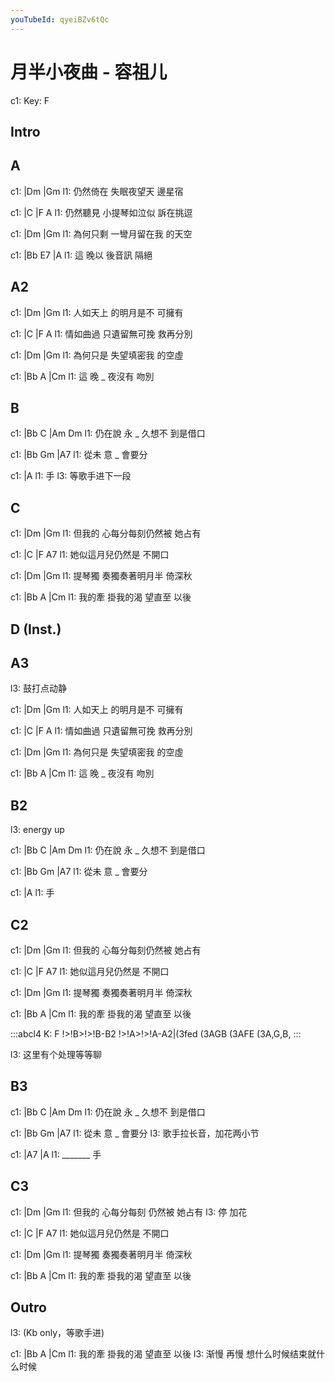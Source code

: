 ```yaml
---
youTubeId: qyeiBZv6tQc
---
```


# 月半小夜曲 - 容祖儿

c1: Key: F

## Intro



## A

c1:         |Dm        |Gm
l1: 仍然倚在 失眠夜望天 邊星宿

c1:         |C           |F       A
l1: 仍然聽見 小提琴如泣似 訴在挑逗

c1:         |Dm          |Gm
l1: 為何只剩 一彎月留在我 的天空

c1:   |Bb   E7    |A
l1: 這 晚以 後音訊 隔絕

## A2

c1:         |Dm        |Gm
l1: 人如天上 的明月是不 可擁有

c1:         |C           |F       A
l1: 情如曲過 只遺留無可挽 救再分別

c1:         |Dm        |Gm
l1: 為何只是 失望填密我 的空虛

c1:   |Bb   A     |Cm
l1: 這 晚 _ 夜沒有 吻別

## B

c1:       |Bb   C     |Am      Dm
l1: 仍在說 永 _ 久想不 到是借口

c1:     |Bb   Gm    |A7
l1: 從未 意 _ 會要分

c1: |A
l1:  手
l3:    等歌手进下一段

## C

c1:       |Dm              |Gm
l1: 但我的 心每分每刻仍然被 她占有

c1: |C               |F       A7
l1:  她似這月兒仍然是 不開口

c1:       |Dm            |Gm
l1: 提琴獨 奏獨奏著明月半 倚深秋

c1:       |Bb       A     |Cm
l1: 我的牽 掛我的渴 望直至 以後

## D (Inst.)



## A3

l3: 鼓打点动静

c1:         |Dm        |Gm
l1: 人如天上 的明月是不 可擁有

c1:         |C           |F       A
l1: 情如曲過 只遺留無可挽 救再分別

c1:         |Dm        |Gm
l1: 為何只是 失望填密我 的空虛

c1:   |Bb   A     |Cm
l1: 這 晚 _ 夜沒有 吻別

## B2

l3: energy up

c1:       |Bb   C     |Am      Dm
l1: 仍在說 永 _ 久想不 到是借口

c1:     |Bb   Gm    |A7
l1: 從未 意 _ 會要分

c1: |A
l1:  手

## C2

c1:       |Dm              |Gm
l1: 但我的 心每分每刻仍然被 她占有

c1: |C               |F       A7
l1:  她似這月兒仍然是 不開口

c1:       |Dm            |Gm
l1: 提琴獨 奏獨奏著明月半 倚深秋

c1:       |Bb       A     |Cm
l1: 我的牽 掛我的渴 望直至 以後

:::abcl4
K: F
!>!B>!>!B-B2 !>!A>!>!A-A2|(3fed (3AGB (3AFE (3A,G,B,
:::

l3: 这里有个处理等等聊

## B3

c1:       |Bb   C     |Am      Dm
l1: 仍在說 永 _ 久想不 到是借口

c1:     |Bb   Gm    |A7
l1: 從未 意 _ 會要分
l3:                  歌手拉长音，加花两小节

c1: |A7     |A
l1:  _______ 手

## C3

c1:       |Dm               |Gm
l1: 但我的 心每分每刻 仍然被 她占有
l3:        停        加花

c1: |C               |F       A7
l1:  她似這月兒仍然是 不開口

c1:       |Dm            |Gm
l1: 提琴獨 奏獨奏著明月半 倚深秋

c1:       |Bb       A     |Cm
l1: 我的牽 掛我的渴 望直至 以後

## Outro

l3: (Kb only，等歌手进)

c1:       |Bb       A     |Cm
l1: 我的牽 掛我的渴 望直至 以後
l3:        渐慢     再慢   想什么时候结束就什么时候
